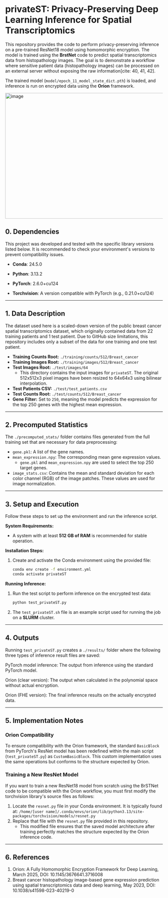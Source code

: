 # privateST: Privacy-Preserving Deep Learning Inference for Spatial Transcriptomics

This repository provides the code to perform privacy-preserving inference on a pre-trained ResNet18 model using homomorphic encryption. The model is trained using the **BrstNet** code to predict spatial transcriptomics data from histopathology images. The goal is to demonstrate a workflow where sensitive patient data (histopathology images) can be processed on an external server without exposing the raw information[cite: 40, 41, 42].

The trained model (`model/epoch_11_model_state_dict.pth`) is loaded, and inference is run on encrypted data using the **Orion** framework.

<img width="1017" height="402" alt="image" src="https://github.com/user-attachments/assets/e073a0fa-9771-41f2-b8f3-29fab501639a" />

## 0. Dependencies

This project was developed and tested with the specific library versions listed below. It is recommended to check your environment's versions to prevent compatibility issues.

* **Conda**: 24.5.0

* **Python**: 3.13.2

* **PyTorch**: 2.6.0+cu124

* **Torchvision**: A version compatible with PyTorch (e.g., 0.21.0+cu124)


---


## 1. Data Description

The dataset used here is a scaled-down version of the public breast cancer spatial transcriptomics dataset, which originally contained data from 22 training patients and 1 test patient. Due to GitHub size limitations, this repository includes only a subset of the data for one training and one test patient.

* **Training Counts Root:** `./training/counts/512/Breast_cancer`
* **Training Images Root:** `./training/images/512/Breast_cancer`
* **Test Images Root:** `./test/images/64`
    * This directory contains the input images for `privateST`. The original 512x512x3 pixel images have been resized to 64x64x3 using bilinear interpolation.
* **Test Patients CSV:** `./test/test_patients.csv`
* **Test Counts Root:** `./test/counts/512/Breast_cancer`
* **Gene Filter:** Set to `250`, meaning the model predicts the expression for the top 250 genes with the highest mean expression.

---

## 2. Precomputed Statistics

The `./precomputed_stats/` folder contains files generated from the full training set that are necessary for data preprocessing:

* `gene.pkl`: A list of the gene names.
* `mean_expression.npy`: The corresponding mean gene expression values.
    * `gene.pkl` and `mean_expression.npy` are used to select the top 250 target genes.
* `image_stats.csv`: Contains the mean and standard deviation for each color channel (RGB) of the image patches. These values are used for image normalization.

---

## 3. Setup and Execution

Follow these steps to set up the environment and run the inference script.

**System Requirements:**
* A system with at least **512 GB of RAM** is recommended for stable operation.

**Installation Steps:**
1.  Create and activate the Conda environment using the provided file:
    ```bash
    conda env create -f environment.yml
    conda activate privateST
    ```

**Running Inference:**
1.  Run the test script to perform inference on the encrypted test data:
    ```bash
    python test_privateST.py
    ```
2.  The `test_privateST.sh` file is an example script used for running the job on a **SLURM** cluster.

---

## 4. Outputs
Running ```test_privateST.py``` creates a ```./results/``` folder where the following three types of inference result files are saved:

PyTorch model inference: The output from inference using the standard PyTorch model.

Orion (clear version): The output when calculated in the polynomial space without actual encryption.

Orion (FHE version): The final inference results on the actually encrypted data.

---

## 5. Implementation Notes

### Orion Compatibility

To ensure compatibility with the Orion framework, the standard `BasicBlock` from PyTorch's ResNet model has been redefined within the main script (`test_privateST.py`) as `CustomBasicBlock`. This custom implementation uses the same operations but conforms to the structure expected by Orion.

### Training a New ResNet Model

If you want to train a new ResNet18 model from scratch using the BrSTNet code to be compatible with the Orion workflow, you must first modify the torchvision library's source files as follows:

1.  Locate the `resnet.py` file in your Conda environment. It is typically found at:
    `/home/[user name]/.conda/envs/orion/lib/python3.13/site-packages/torchvision/models/resnet.py`
2.  Replace that file with the `resnet.py` file provided in this repository.
    * This modified file ensures that the saved model architecture after training perfectly matches the structure expected by the Orion inference code.
  
   
---
   
## 6. References
1. Orion: A Fully Homomorphic Encryption Framework for Deep Learning, March 2025, DOI: 10.1145/3676641.3716008
2. Breast cancer histopathology image-based gene expression prediction using spatial transcriptomics data and deep learning, May 2023, DOI: 10.1038/s41598-023-40219-0

